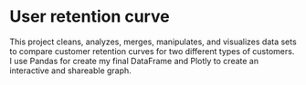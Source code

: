 # User retention curve

This project cleans, analyzes, merges, manipulates, and visualizes data sets to compare customer retention curves for two different types of customers. I use Pandas for create my final DataFrame and Plotly to create an interactive and shareable graph.
